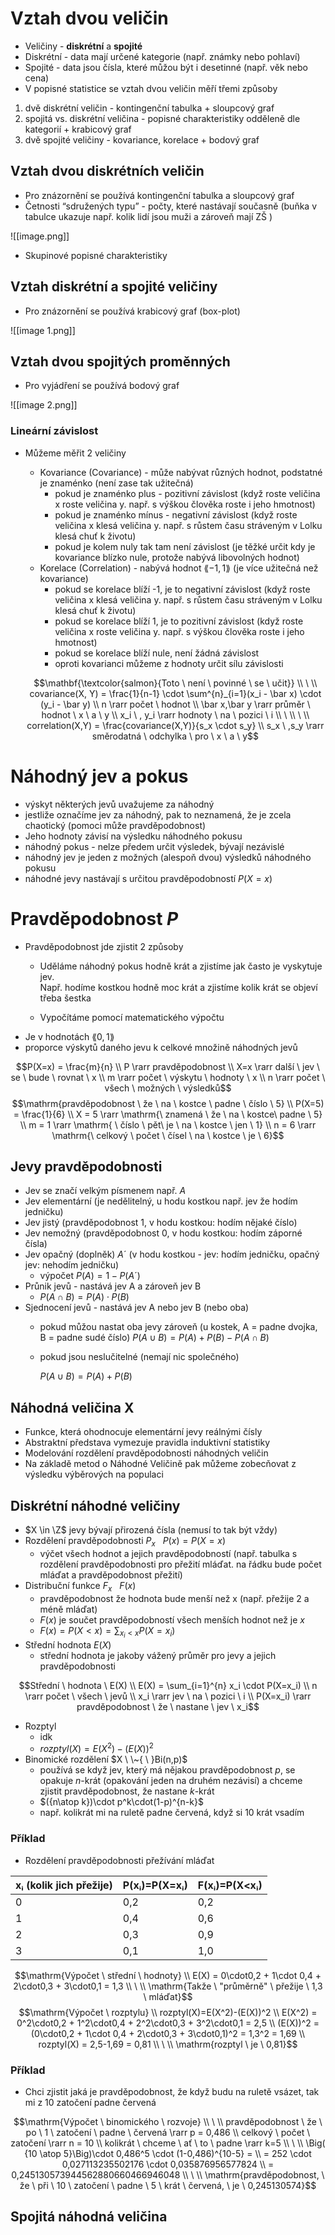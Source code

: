 # Vztah dvou veličin

- Veličiny - **diskrétní** a **spojité**
- Diskrétní - data mají určené kategorie (např. známky nebo pohlaví)
- Spojité - data jsou čísla, které můžou být i desetinné (např. věk nebo cena)
- V popisné statistice se vztah dvou veličin měří třemi způsoby

1. dvě diskrétní veličin - kontingenční tabulka + sloupcový graf
2. spojitá vs. diskrétní veličina - popisné charakteristiky odděleně dle kategorií + krabicový graf
3. dvě spojité veličiny - kovariance, korelace + bodový graf

  

## Vztah dvou diskrétních veličin

- Pro znázornění se používá kontingenční tabulka a sloupcový graf
- Četnosti “sdružených typu” - počty, které nastávají současně (buňka v tabulce ukazuje např. kolik lidí jsou muži a zároveň mají ZŠ )

![[image.png]]

- Skupinové popisné charakteristiky

## Vztah diskrétní a spojité veličiny

- Pro znázornění se používá krabicový graf (box-plot)

![[image 1.png]]

## Vztah dvou spojitých proměnných

- Pro vyjádření se používá bodový graf

![[image 2.png]]

### Lineární závislost

- Můžeme měřit 2 veličiny
    
    - Kovariance (Covariance) - může nabývat různých hodnot, podstatné je znaménko (není zase tak užitečná)
        - pokud je znaménko plus - pozitivní závislost (když roste veličina x roste veličina y. např. s výškou člověka roste i jeho hmotnost)
        - pokud je znaménko mínus - negativní závislost (když roste veličina x klesá veličina y. např. s růstem času stráveným v Lolku klesá chuť k životu)
        - pokud je kolem nuly tak tam není závislost (je těžké určit kdy je kovariance blízko nule, protože nabývá libovolných hodnot)
    - Korelace (Correlation) - nabývá hodnot $\mathrm{\lang -1,1 \rang}$ (je více užitečná než kovariance)
        - pokud se korelace blíží -1, je to negativní závislost (když roste veličina x klesá veličina y. např. s růstem času stráveným v Lolku klesá chuť k životu)
        - pokud se korelace blíží 1, je to pozitivní závislost (když roste veličina x roste veličina y. např. s výškou člověka roste i jeho hmotnost)
        - pokud se korelace blíží nule, není žádná závislost
        - oproti kovarianci můžeme z hodnoty určit sílu závislosti
    
    $$\mathbf{\textcolor{salmon}{Toto \ není \ povinné \ se \ učit}} \\ \ \\  
    covariance(X, Y) = \frac{1}{n-1} \cdot \sum^{n}_{i=1}(x_i - \bar x) \cdot (y_i - \bar y) \\  
    n \rarr počet \ hodnot \\  
    \bar x,\bar y \rarr průměr \ hodnot \ x \ a \ y \\  
    x_i \ , y_i \rarr hodnoty \ na \ pozici \ i \\  
    \ \\ \ \\  
    correlation(X,Y) = \frac{covariance(X,Y)}{s_x \cdot s_y} \\  
    s_x \ ,s_y \rarr směrodatná \ odchylka \ pro \ x \ a \ y$$
    

# Náhodný jev a pokus

- výskyt některých jevů uvažujeme za náhodný
- jestliže označíme jev za náhodný, pak to neznamená, že je zcela chaotický (pomoci může pravděpodobnost)
- Jeho hodnoty závisí na výsledku náhodného pokusu
- náhodný pokus - nelze předem určit výsledek, bývají nezávislé
- náhodný jev je jeden z možných (alespoň dvou) výsledků náhodného pokusu
- náhodné jevy nastávají s určitou pravděpodobností $P(X=x)$

# Pravděpodobnost $P$

- Pravděpodobnost jde zjistit 2 způsoby
    - Uděláme náhodný pokus hodně krát a zjistíme jak často je vyskytuje jev.  
        Např. hodíme kostkou hodně moc krát a zjistíme kolik krát se objeví třeba šestka  
        
    - Vypočítáme pomocí matematického výpočtu
- Je v hodnotách $\lang 0,1\rang$
- proporce výskytů daného jevu k celkové množině náhodných jevů

$$P(X=x) = \frac{m}{n} \\  
P \rarr pravděpodobnost \\  
X=x \rarr další \ jev \ se \ bude \ rovnat \ x \\  
m \rarr počet \ výskytu \ hodnoty \ x \\  
n \rarr počet \ všech \ možných \ výsledků$$$$\mathrm{pravděpodobnost \ že \ na \ kostce \ padne \ číslo \ 5} \\  
P(X=5) = \frac{1}{6} \\  
X = 5 \rarr \mathrm{\ znamená \ že \ na \ kostce\ padne \ 5} \\  
m = 1 \rarr \mathrm{ \ číslo \ pět\ je \ na \ kostce \ jen \ 1} \\  
n = 6 \rarr \mathrm{\ celkový \ počet \ čísel \ na \ kostce \ je \ 6}$$

## Jevy pravděpodobnosti

- Jev se značí velkým písmenem např. $A$
- Jev elementární (je nedělitelný, u hodu kostkou např. jev že hodím jedničku)
- Jev jistý (pravděpodobnost 1, v hodu kostkou: hodím nějaké číslo)
- Jev nemožný (pravděpodobnost 0, v hodu kostkou: hodím záporné čísla)
- Jev opačný (doplněk) $A´$ (v hodu kostkou - jev: hodím jedničku, opačný jev: nehodím jedničku)
    - výpočet $P(A)=1-P(A´)$
- Průnik jevů - nastává jev A a zároveň jev B
    - $P(A \cap B) = P(A) \cdot P(B)$
- Sjednocení jevů - nastává jev A nebo jev B (nebo oba)
    - pokud můžou nastat oba jevy zároveň (u kostek, A = padne dvojka, B = padne sudé číslo) $P(A \cup B) = P(A) +P(B) - P(A \cap B)$
    - pokud jsou neslučitelné (nemají nic společného)  
          
        $P(A \cup B) = P(A) + P(B)$

## Náhodná veličina X

- Funkce, která ohodnocuje elementární jevy reálnými čísly
- Abstraktní představa vymezuje pravidla induktivní statistiky
- Modelování rozdělení pravděpodobnosti náhodných veličin
- Na základě metod o Náhodné Veličině pak můžeme zobecňovat z výsledku výběrových na populaci

## Diskrétní náhodné veličiny

- $X \in \Z$ jevy bývají přirozená čísla (nemusí to tak být vždy)
- Rozdělení pravděpodobnosti $P_x \ \ \ P(x) = P(X=x)$
    - výčet všech hodnot a jejich pravděpodobností (např. tabulka s rozdělení pravděpodobnosti pro přežití mláďat. na řádku bude počet mláďat a pravděpodobnost přežití)
- Distribuční funkce $F_x \ \ \ F(x)$
    - pravděpodobnost že hodnota bude menší než x (např. přežije 2 a méně mláďat)
    - $F(x)$ je součet pravděpodobností všech menších hodnot než je $x$
    - $F(x) = P(X < x) = \sum_{x_i < x} P(X=x_i)$
- Střední hodnota $E(X)$
    - střední hodnota je jakoby vážený průměr pro jevy a jejich pravděpodobnosti

$$Střední \ hodnota \ E(X) \\  
E(X) = \sum_{i=1}^{n} x_i \cdot P(X=x_i) \\  
n \rarr počet \ všech \ jevů \\  
x_i \rarr jev \ na \ pozici \ i \\  
P(X=x_i) \rarr pravděpodobnost \ že \ nastane \ jev \ x_i$$

- Rozptyl
    - idk
    - $rozptyl(X) = E(X^2)-(E(X))^2$
- Binomické rozdělení $X \ \~{ \ }Bi(n,p)$
    - používá se když jev, který má nějakou pravděpodobnost $p$, se opakuje $n$-krát (opakování jeden na druhém nezávisí) a chceme zjistit pravděpodobnost, že nastane $k$-krát
    - $({n\atop k})\cdot p^k\cdot(1-p)^{n-k}$
    - např. kolikrát mi na ruletě padne červená, když si 10 krát vsadím

### Příklad

- Rozdělení pravděpodobnosti přežívání mláďat

|xᵢ (kolik jich přežije)|P(xᵢ)=P(X=xᵢ)|F(xᵢ)=P(X<xᵢ)|
|---|---|---|
|0|0,2|0,2|
|1|0,4|0,6|
|2|0,3|0,9|
|3|0,1|1,0|

$$\mathrm{Výpočet \ střední \ hodnoty} \\  
E(X) = 0\cdot0,2 + 1\cdot 0,4 + 2\cdot0,3 + 3\cdot0,1 = 1,3 \\  
\ \\  
\mathrm{Takže \ "průměrně" \ přežije \ 1,3 \ mláďat}$$$$\mathrm{Výpočet \ rozptylu} \\  
rozptyl(X)=E(X^2)-(E(X))^2 \\  
E(X^2) = 0^2\cdot0,2 + 1^2\cdot0,4 + 2^2\cdot0,3 + 3^2\cdot0,1 = 2,5 \\  
(E(X))^2 = (0\cdot0,2 + 1\cdot 0,4 + 2\cdot0,3 + 3\cdot0,1)^2 = 1,3^2 = 1,69 \\  
rozptyl(X) = 2,5-1,69 = 0,81 \\ \ \\  
\mathrm{rozptyl \ je \ 0,81}$$

### Příklad

- Chci zjistit jaká je pravděpodobnost, že když budu na ruletě vsázet, tak mi z 10 zatočení padne červená

$$\mathrm{Výpočet \ binomického \ rozvoje} \\ \ \\  
pravděpodobnost \ že \ po \ 1 \ zatočení \ padne \ červená \rarr p = 0,486 \\  
celkový \ počet \ zatočení \rarr n = 10 \\  
kolikrát \ chceme \ ať \ to \ padne \rarr k=5 \\ \ \\  
\Big( {10 \atop 5}\Big)\cdot 0,486^5 \cdot (1-0,486)^{10-5} = \\ = 252 \cdot 0,027113235502176 \cdot 0,035876956577824 \\ = 0,245130573944562880660466946048 \\ \ \\  
\mathrm{pravděpodobnost, \ že \ při \ 10 \ zatočení \ padne \ 5 \ krát \ červená, \ je \ 0,245130574}$$

## Spojitá náhodná veličina